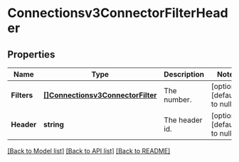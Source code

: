 # Connectionsv3ConnectorFilterHeader

## Properties
Name | Type | Description | Notes
------------ | ------------- | ------------- | -------------
**Filters** | [**[]Connectionsv3ConnectorFilter**](connectionsv3ConnectorFilter.md) | The number. | [optional] [default to null]
**Header** | **string** | The header id. | [optional] [default to null]

[[Back to Model list]](../README.md#documentation-for-models) [[Back to API list]](../README.md#documentation-for-api-endpoints) [[Back to README]](../README.md)

